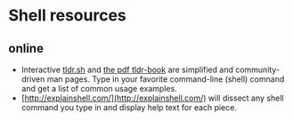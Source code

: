 # Shell resources

## online

- Interactive [tldr.sh](https://tldr.sh) and [the pdf tldr-book](https://tldr.sh/assets/tldr-book.pdf) are simplified and community-driven man pages. Type in your favorite command-line (shell) comnand and get a list of common usage examples.
- [http://explainshell.com/](http://explainshell.com/) will dissect any shell command you type in and display help text for each piece.

